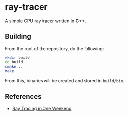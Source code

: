 # ray-tracer
A simple CPU ray tracer written in **C++**.

## Building
From the root of the repository, do the following:
```sh
mkdir build
cd build
cmake ..
make
```
From this, binaries will be created and stored in `build/bin`.

## References
- [Ray Tracing in One Weekend](https://raytracing.github.io/books/RayTracingInOneWeekend.html)
